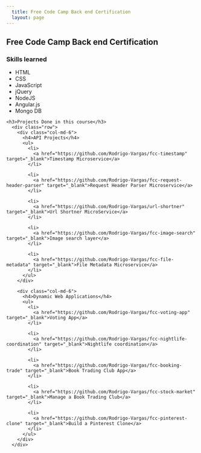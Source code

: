 ```yaml
---
  title: Free Code Camp Back end Certification
  layout: page
---
```

<div class="container">
  <div class="internal">
  <h2 class="internal-title">Free Code Camp Back end Certification</h2>
    <h3>Skills learned</h3>
    <ul>
      <li>HTML</li>
      <li>CSS</li>
      <li>JavaScript</li>
      <li>jQuery</li>
      <li>NodeJS</li>
      <li>Angular.js</li>
      <li>Mongo DB</li>
    </ul>

    <h3>Projects Done in this course</h3>
      <div class="row">
        <div class="col-md-6">
          <h4>API Projects</h4>
          <ul>
            <li>
              <a href="https://github.com/Rodrigo-Vargas/fcc-timestamp" target="_blank">Timestamp Microservice</a>
            </li>

            <li>
              <a href="https://github.com/Rodrigo-Vargas/fcc-request-header-parser" target="_blank">Request Header Parser Microservice</a>
            </li>

            <li>
              <a href="https://github.com/Rodrigo-Vargas/url-shortner" target="_blank">Url Shortner MicroService</a>
            </li>

            <li>
              <a href="https://github.com/Rodrigo-Vargas/fcc-image-search" target="_blank">Image search layer</a>
            </li>

            <li>
              <a href="https://github.com/Rodrigo-Vargas/fcc-file-metadata" target="_blank">File Metadata Microservice</a>
            </li>
          </ul>
        </div>

        <div class="col-md-6">
          <h4>Dynamic Web Applications</h4>
          <ul>
            <li>
              <a href="https://github.com/Rodrigo-Vargas/fcc-voting-app" target="_blank">Voting App</a>
            </li>

            <li>
              <a href="https://github.com/Rodrigo-Vargas/fcc-nightlife-coordination" target="_blank">Nightlife coordination</a>
            </li>

            <li>
              <a href="https://github.com/Rodrigo-Vargas/fcc-booking-trade" target="_blank">Book Trading Club App</a>
            </li>

            <li>
              <a href="https://github.com/Rodrigo-Vargas/fcc-stock-market" target="_blank">Manage a Book Trading Club</a>
            </li>

            <li>
              <a href="https://github.com/Rodrigo-Vargas/fcc-pinterest-clone" target="_blank">Build a Pinterest Clone</a>
            </li>
          </ul>
        </div>
      </div>
  </div>    
</div>
